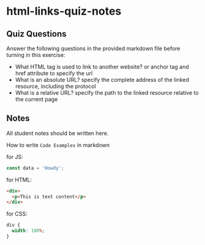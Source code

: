 # html-links-quiz-notes

## Quiz Questions

Answer the following questions in the provided markdown file before turning in this exercise:

- What HTML tag is used to link to another website?
  <a> or anchor tag and href attribute to specify the url
- What is an absolute URL?
  specify the complete address of the linked resource, including the protocol
- What is a relative URL?
  specify the path to the linked resource relative to the current page

## Notes

All student notes should be written here.

How to write `Code Examples` in markdown

for JS:

```javascript
const data = 'Howdy';
```

for HTML:

```html
<div>
  <p>This is text content</p>
</div>
```

for CSS:

```css
div {
  width: 100%;
}
```
